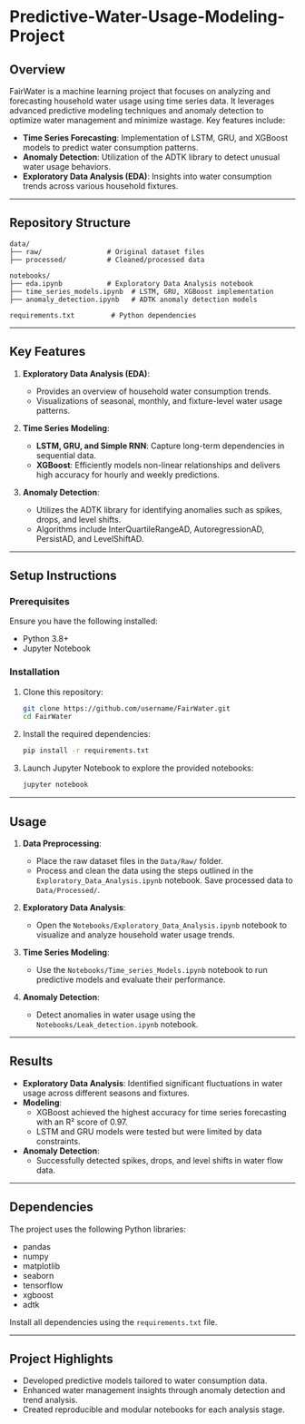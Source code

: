 # Predictive-Water-Usage-Modeling-Project
## Overview
FairWater is a machine learning project that focuses on analyzing and forecasting household water usage using time series data. It leverages advanced predictive modeling techniques and anomaly detection to optimize water management and minimize wastage. Key features include:

- **Time Series Forecasting**: Implementation of LSTM, GRU, and XGBoost models to predict water consumption patterns.
- **Anomaly Detection**: Utilization of the ADTK library to detect unusual water usage behaviors.
- **Exploratory Data Analysis (EDA)**: Insights into water consumption trends across various household fixtures.
---

## Repository Structure
```
data/
├── raw/                # Original dataset files
├── processed/          # Cleaned/processed data

notebooks/
├── eda.ipynb           # Exploratory Data Analysis notebook
├── time_series_models.ipynb  # LSTM, GRU, XGBoost implementation
├── anomaly_detection.ipynb   # ADTK anomaly detection models

requirements.txt         # Python dependencies
```

---

## Key Features
1. **Exploratory Data Analysis (EDA)**:
   - Provides an overview of household water consumption trends.
   - Visualizations of seasonal, monthly, and fixture-level water usage patterns.

2. **Time Series Modeling**:
   - **LSTM, GRU, and Simple RNN**: Capture long-term dependencies in sequential data.
   - **XGBoost**: Efficiently models non-linear relationships and delivers high accuracy for hourly and weekly predictions.

3. **Anomaly Detection**:
   - Utilizes the ADTK library for identifying anomalies such as spikes, drops, and level shifts.
   - Algorithms include InterQuartileRangeAD, AutoregressionAD, PersistAD, and LevelShiftAD.

---

## Setup Instructions

### Prerequisites
Ensure you have the following installed:
- Python 3.8+
- Jupyter Notebook

### Installation
1. Clone this repository:
   ```bash
   git clone https://github.com/username/FairWater.git
   cd FairWater
   ```
2. Install the required dependencies:
   ```bash
   pip install -r requirements.txt
   ```

3. Launch Jupyter Notebook to explore the provided notebooks:
   ```bash
   jupyter notebook
   ```

---

## Usage
1. **Data Preprocessing**:
   - Place the raw dataset files in the `Data/Raw/` folder.
   - Process and clean the data using the steps outlined in the `Exploratory_Data_Analysis.ipynb` notebook. Save processed data to `Data/Processed/`.

2. **Exploratory Data Analysis**:
   - Open the `Notebooks/Exploratory_Data_Analysis.ipynb` notebook to visualize and analyze household water usage trends.

3. **Time Series Modeling**:
   - Use the `Notebooks/Time_series_Models.ipynb` notebook to run predictive models and evaluate their performance.

4. **Anomaly Detection**:
   - Detect anomalies in water usage using the `Notebooks/Leak_detection.ipynb` notebook.

---

## Results
- **Exploratory Data Analysis**: Identified significant fluctuations in water usage across different seasons and fixtures.
- **Modeling**:
   - XGBoost achieved the highest accuracy for time series forecasting with an R² score of 0.97.
   - LSTM and GRU models were tested but were limited by data constraints.
- **Anomaly Detection**:
   - Successfully detected spikes, drops, and level shifts in water flow data.

---

## Dependencies
The project uses the following Python libraries:
- pandas
- numpy
- matplotlib
- seaborn
- tensorflow
- xgboost
- adtk

Install all dependencies using the `requirements.txt` file.

---

## Project Highlights
- Developed predictive models tailored to water consumption data.
- Enhanced water management insights through anomaly detection and trend analysis.
- Created reproducible and modular notebooks for each analysis stage.

